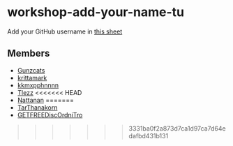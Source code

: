 # workshop-add-your-name-tu

Add your GitHub username in [this sheet](https://docs.google.com/spreadsheets/d/1iTezACN2ka--zkFGySf-LzqwAlJjcsjDpvpHEkKJ8dg/edit#gid=0)

## Members
- [Gunzcats](https://github.com/Gunzcats)
- [krittamark](https://github.com/krittamark)
- [kkmxpphnnnn](https://github.com/kkmxpphnnnn)
- [Tlezz](https://github.com/Tlezz)
<<<<<<< HEAD
- [Nattanan](https://github.com/Nattanan-Doangjinda)
=======
- [TarThanakorn](https://github.com/TarThanakorn)
- [GETFREEDiscOrdniTro](https://github.com/KittichotMonton)
>>>>>>> 3331ba0f2a873d7ca1d97ca7d64edafbd431b131
